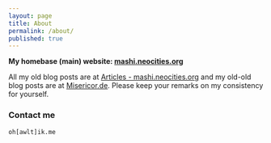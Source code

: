 ```yaml
---
layout: page
title: About
permalink: /about/
published: true
---
```


**My homebase (main) website: [mashi.neocities.org](https://mashi.neocities.org)**

All my old blog posts are at [Articles - mashi.neocities.org](https://mashi.neocities.org/articles/articles.html) and my old-old blog posts are at [Misericor.de](https://misericor.de). Please keep your remarks on my consistency for yourself.

### Contact me

```oh[awlt]ik.me```

